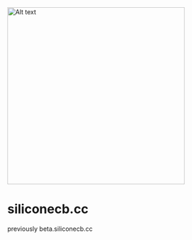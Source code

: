 <img src="static/img/gh-bannernew.png" alt="Alt text" width="400">

# siliconecb.cc
previously beta.siliconecb.cc
